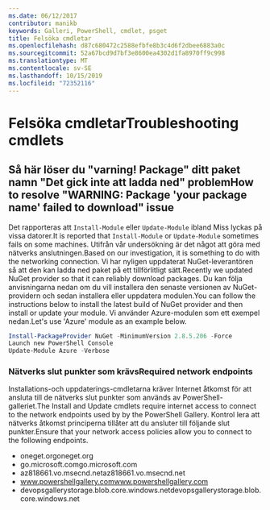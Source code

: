 ```yaml
---
ms.date: 06/12/2017
contributor: manikb
keywords: Galleri, PowerShell, cmdlet, psget
title: Felsöka cmdletar
ms.openlocfilehash: d87c680472c2588efbfe8b3c4d6f2dbee6883a0c
ms.sourcegitcommit: 52a67bcd9d7bf3e8600ea4302d1fa8970ff9c998
ms.translationtype: MT
ms.contentlocale: sv-SE
ms.lasthandoff: 10/15/2019
ms.locfileid: "72352116"
---
```

# <a name="troubleshooting-cmdlets"></a><span data-ttu-id="b431d-103">Felsöka cmdletar</span><span class="sxs-lookup"><span data-stu-id="b431d-103">Troubleshooting cmdlets</span></span>

## <a name="how-to-resolve-warning-package-your-package-name-failed-to-download-issue"></a><span data-ttu-id="b431d-104">Så här löser du "varning! Package" ditt paket namn "Det gick inte att ladda ned" problem</span><span class="sxs-lookup"><span data-stu-id="b431d-104">How to resolve "WARNING: Package 'your package name' failed to download" issue</span></span>

<span data-ttu-id="b431d-105">Det rapporteras att `Install-Module` eller `Update-Module` ibland Miss lyckas på vissa datorer.</span><span class="sxs-lookup"><span data-stu-id="b431d-105">It is reported that `Install-Module` or `Update-Module` sometimes fails on some machines.</span></span> <span data-ttu-id="b431d-106">Utifrån vår undersökning är det något att göra med nätverks anslutningen.</span><span class="sxs-lookup"><span data-stu-id="b431d-106">Based on our investigation, it is something to do with the networking connection.</span></span> <span data-ttu-id="b431d-107">Vi har nyligen uppdaterat NuGet-leverantören så att den kan ladda ned paket på ett tillförlitligt sätt.</span><span class="sxs-lookup"><span data-stu-id="b431d-107">Recently we updated NuGet provider so that it can reliably download packages.</span></span> <span data-ttu-id="b431d-108">Du kan följa anvisningarna nedan om du vill installera den senaste versionen av NuGet-providern och sedan installera eller uppdatera modulen.</span><span class="sxs-lookup"><span data-stu-id="b431d-108">You can follow the instructions below to install the latest build of NuGet provider and then install or update your module.</span></span> <span data-ttu-id="b431d-109">Vi använder Azure-modulen som ett exempel nedan.</span><span class="sxs-lookup"><span data-stu-id="b431d-109">Let's use 'Azure' module as an example below.</span></span>

```powershell
Install-PackageProvider NuGet -MinimumVersion 2.8.5.206 -Force
Launch new PowerShell Console
Update-Module Azure -Verbose
```

### <a name="required-network-endpoints"></a><span data-ttu-id="b431d-110">Nätverks slut punkter som krävs</span><span class="sxs-lookup"><span data-stu-id="b431d-110">Required network endpoints</span></span>

<span data-ttu-id="b431d-111">Installations-och uppdaterings-cmdletarna kräver Internet åtkomst för att ansluta till de nätverks slut punkter som används av PowerShell-galleriet.</span><span class="sxs-lookup"><span data-stu-id="b431d-111">The Install and Update cmdlets require internet access to connect to the network endpoints used by by the PowerShell Gallery.</span></span> <span data-ttu-id="b431d-112">Kontrol lera att nätverks åtkomst principerna tillåter att du ansluter till följande slut punkter.</span><span class="sxs-lookup"><span data-stu-id="b431d-112">Ensure that your network access policies allow you to connect to the following endpoints.</span></span>

- <span data-ttu-id="b431d-113">oneget.org</span><span class="sxs-lookup"><span data-stu-id="b431d-113">oneget.org</span></span>
- <span data-ttu-id="b431d-114">go.microsoft.com</span><span class="sxs-lookup"><span data-stu-id="b431d-114">go.microsoft.com</span></span>
- <span data-ttu-id="b431d-115">az818661.vo.msecnd.net</span><span class="sxs-lookup"><span data-stu-id="b431d-115">az818661.vo.msecnd.net</span></span>
- <span data-ttu-id="b431d-116">www.powershellgallery.com</span><span class="sxs-lookup"><span data-stu-id="b431d-116">www.powershellgallery.com</span></span>
- <span data-ttu-id="b431d-117">devopsgallerystorage.blob.core.windows.net</span><span class="sxs-lookup"><span data-stu-id="b431d-117">devopsgallerystorage.blob.core.windows.net</span></span>
